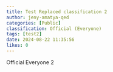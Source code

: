 ```yaml
---
title: Test Replaced classification 2
author: jeny-amatya-qed
categories: [Public]
classification: Official (Everyone)
tags: [test2]
date: 2024-08-22 11:35:56 
likes: 0
---
```


Official Everyone 2